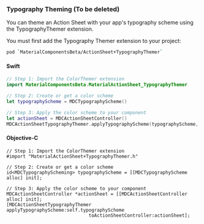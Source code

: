 ### Typography Theming (To be deleted)

You can theme an Action Sheet with your app's typography scheme using the TypographyThemer extension.

You must first add the Typography Themer extension to your project:

```bash
pod `MaterialComponentsBeta/ActionSheet+TypographyThemer`
```

<!--<div class="material-code-render" markdown="1">-->
#### Swift
```swift
// Step 1: Import the ColorThemer extension
import MaterialComponentsBeta.MaterialActionSheet_TypographyThemer

// Step 2: Create or get a color scheme
let typographyScheme = MDCTypographyScheme()

// Step 3: Apply the color scheme to your component
let actionSheet = MDCActionSheetController()
MDCActionSheetTypographyThemer.applyTypographyScheme(typographyScheme, to: actionSheet)
```

#### Objective-C

```objc
// Step 1: Import the ColorThemer extension
#import "MaterialActionSheet+TypographyThemer.h"

// Step 2: Create or get a color scheme
id<MDCTypographyScheming> typographyScheme = [[MDCTypographyScheme alloc] init];

// Step 3: Apply the color scheme to your component
MDCActionSheetController *actionSheet = [[MDCActionSheetController alloc] init];
[MDCActionSheetTypographyThemer applyTypographyScheme:self.typographyScheme
                              toActionSheetController:actionSheet];
```
<!--</div>-->
